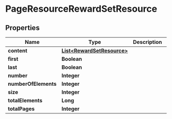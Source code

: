 
# PageResourceRewardSetResource

## Properties
Name | Type | Description | Notes
------------ | ------------- | ------------- | -------------
**content** | [**List&lt;RewardSetResource&gt;**](RewardSetResource.md) |  |  [optional]
**first** | **Boolean** |  |  [optional]
**last** | **Boolean** |  |  [optional]
**number** | **Integer** |  |  [optional]
**numberOfElements** | **Integer** |  |  [optional]
**size** | **Integer** |  |  [optional]
**totalElements** | **Long** |  |  [optional]
**totalPages** | **Integer** |  |  [optional]



